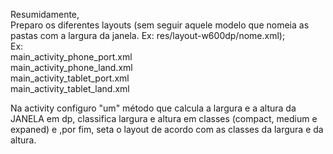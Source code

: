 Resumidamente, <br>
Preparo os diferentes layouts (sem seguir aquele modelo que nomeia as pastas com a largura da janela. Ex: res/layout-w600dp/nome.xml); <br>
    Ex: <br>
        main_activity_phone_port.xml <br>
        main_activity_phone_land.xml <br>
        main_activity_tablet_port.xml <br>
        main_activity_tablet_land.xml <br>

Na activity configuro "um" método que calcula a largura e a altura da JANELA em dp, classifica largura e altura em classes
(compact, medium e expaned) e ,por fim, seta o layout de acordo com as classes da largura e da altura.
